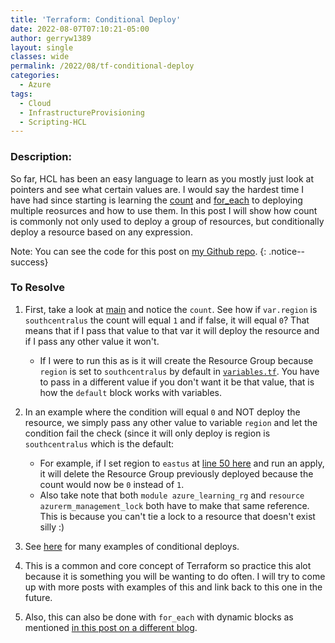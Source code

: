 ```yaml
---
title: 'Terraform: Conditional Deploy'
date: 2022-08-07T07:10:21-05:00
author: gerryw1389
layout: single
classes: wide
permalink: /2022/08/tf-conditional-deploy
categories:
  - Azure
tags:
  - Cloud
  - InfrastructureProvisioning
  - Scripting-HCL
---
```

<!--more-->

### Description:

So far, HCL has been an easy language to learn as you mostly just look at pointers and see what certain values are. I would say the hardest time I have had since starting is learning the [count](https://automationadmin.com/2022/07/tf-count) and [for_each](https://automationadmin.com/2022/07/tf-for-each) to deploying multiple reosurces and how to use them. In this post I will show how count is commonly not only used to deploy a group of resources, but conditionally deploy a resource based on any expression. 

Note: You can see the code for this post on [my Github repo](https://github.com/gerryw1389/terraform-examples/tree/main/2022-08-07-tf-conditional-deploy).
{: .notice--success}

### To Resolve

1. First, take a look at [main](https://github.com/gerryw1389/terraform-examples/blob/main/2022-08-07-tf-conditional-deploy/main.tf) and notice the `count`. See how if `var.region` is `southcentralus` the count will equal `1` and if false, it will equal `0`? That means that if I pass that value to that var it will deploy the resource and if I pass any other value it won't.

   - If I were to run this as is it will create the Resource Group because `region` is set to `southcentralus` by default in [`variables.tf`](https://github.com/gerryw1389/terraform-examples/blob/main/2022-08-07-tf-conditional-deploy/variables.tf). You have to pass in a different value if you don't want it be that value, that is how the `default` block works with variables.

1. In an example where the condition will equal `0` and NOT deploy the resource, we simply pass any other value to variable `region` and let the condition fail the check (since it will only deploy is region is `southcentralus` which is the default:

   - For example, if I set region to `eastus` at [line 50 here](https://github.com/gerryw1389/terraform-examples/blob/main/.github/workflows/2022-08-07-tf-conditional-deploy/release.yaml) and run an apply, it will delete the Resource Group previously deployed because the count would now be `0` instead of `1`. 
   - Also take note that both `module azure_learning_rg` and `resource azurerm_management_lock` both have to make that same reference. This is because you can't tie a lock to a resource that doesn't exist silly :)

1. See [here](https://github.com/kumarvna/terraform-azurerm-virtual-machine/blob/v2.3.0/main.tf) for many examples of conditional deploys.

1. This is a common and core concept of Terraform so practice this alot because it is something you will be wanting to do often. I will try to come up with more posts with examples of this and link back to this one in the future.

1. Also, this can also be done with `for_each` with dynamic blocks as mentioned [in this post on a different blog](https://codeinthehole.com/tips/conditional-nested-blocks-in-terraform/).